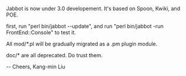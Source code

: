 Jabbot is now under 3.0 developement. It's based on Spoon, Kwiki, and POE.

first, run "perl bin/jabbot --update", and run "perl bin/jabbot -run FrontEnd::Console" to test it.

All mod/*.pl will be gradually migrated as a .pm plugin module.

doc/* are all deprecated. Do trust them.

--
Cheers,
Kang-min Liu
